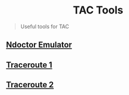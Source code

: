<h1 align="center"> TAC Tools</h1>

> Useful tools for TAC

## [Ndoctor Emulator](http://knowledge.dsl.net.pk/Ndoctor/index.html)

## [Traceroute 1](https://network-tools.webwiz.net/traceroute.htm)
## [Traceroute 2](https://centralops.net/co/)